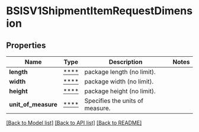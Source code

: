 # BSISV1ShipmentItemRequestDimension

## Properties
Name | Type | Description | Notes
------------ | ------------- | ------------- | -------------
**length** | [****](.md) | package length (no limit). | 
**width** | [****](.md) | package width (no limit). | 
**height** | [****](.md) | package height (no limit). | 
**unit_of_measure** | [****](.md) | Specifies the units of measure. | 

[[Back to Model list]](../../README.md#documentation-for-models) [[Back to API list]](../../README.md#documentation-for-api-endpoints) [[Back to README]](../../README.md)

